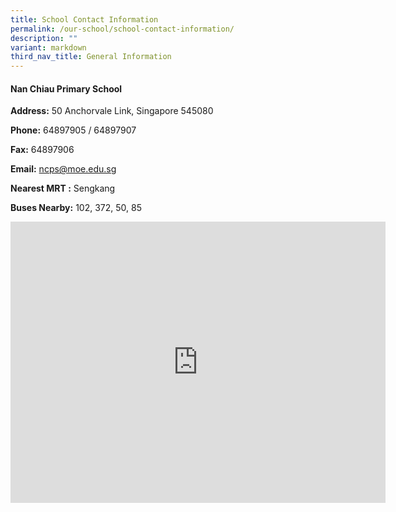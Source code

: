 ```yaml
---
title: School Contact Information
permalink: /our-school/school-contact-information/
description: ""
variant: markdown
third_nav_title: General Information
---
```

#### Nan Chiau Primary School

**Address:**&nbsp;50 Anchorvale Link, Singapore 545080

**Phone:**&nbsp;64897905 / 64897907

**Fax:**&nbsp;64897906

**Email:**&nbsp;[ncps@moe.edu.sg](mailto:ncps@moe.edu.sg)

**Nearest MRT :**&nbsp;Sengkang

**Buses Nearby:**&nbsp;102, 372, 50, 85

<iframe loading="lazy" allowfullscreen="" style="border:0;" height="450" width="600" src="https://www.google.com/maps/embed?pb=!1m18!1m12!1m3!1d3988.6399587618057!2d103.88821261484684!3d1.3925507989843864!2m3!1f0!2f0!3f0!3m2!1i1024!2i768!4f13.1!3m3!1m2!1s0x31da1672aa3d03b7%3A0x61801319b3a881a3!2sNan%20Chiau%20Primary%20School!5e0!3m2!1sen!2ssg!4v1657001250065!5m2!1sen!2ssg"></iframe>